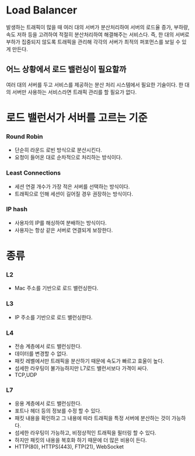 # Load Balancer
발생하는 트래픽이 많을 때 여러 대의 서버가 분산처리하여 서버의 로드율 증가, 부하량, 속도 저하 등을 고려하여 적절히 분산처리하여 해결해주는 서비스다.
즉, 한 대의 서버로 부하가 집중되지 않도록 트래픽을 관리해 각각의 서버가 최적의 퍼포먼스를 보일 수 있게 만든다.

## 어느 상황에서 로드 밸런싱이 필요할까
여러 대의 서버를 두고 서비스를 제공하는 분산 처리 시스템에서 필요한 기술이다. 한 대의 서버만 사용하는 서비스라면 트래픽 관리를 할 필요가 없다.

# 로드 밸런서가 서버를 고르는 기준
### Round Robin
- 단순히 라운드 로빈 방식으로 분산시킨다.
- 요청이 들어온 대로 순차적으로 처리하는 방식이다.

### Least Connections
- 세션 연결 개수가 가장 적은 서버를 선택하는 방식이다.
- 트래픽으로 인해 세션이 길어질 경우 권장하는 방식이다.

### IP hash
- 사용자의 IP를 해싱하여 분배하는 방식이다.
- 사용자는 항상 같은 서버로 연결되게 보장한다.

# 종류
### L2
- Mac 주소를 기반으로 로드 밸런싱한다.

### L3
- IP 주소를 기반으로 로드 밸런싱한다.

### L4
- 전송 계층에서 로드 밸런싱한다.
- 데이터를 변경할 수 없다.
- 패킷 레벨에서만 트래픽을 분산하기 때문에 속도가 빠르고 효울이 높다.
- 섬세한 라우팅이 불가능하지만 L7로드 밸런서보다 가격이 싸다.
- TCP,UDP

### L7
- 응용 계층에서 로드 밸런싱한다.
- 포트나 헤더 등의 정보를 수정 할 수 있다.
- 패킷 내용을 확인하고 그 내용에 따라 트래픽을 특정 서버에 분산하는 것이 가능하다.
- 섬세한 라우팅이 가능하고, 비정상적인 트래픽을 필터링 할 수 있다.
- 하지만 패킷의 내용을 복호화 하기 때문에 더 많은 비용이 든다.
- HTTP(80), HTTPS(443), FTP(21), WebSocket
